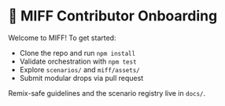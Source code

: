# 🧭 MIFF Contributor Onboarding

Welcome to MIFF! To get started:
- Clone the repo and run `npm install`
- Validate orchestration with `npm test`
- Explore `scenarios/` and `miff/assets/`
- Submit modular drops via pull request

Remix-safe guidelines and the scenario registry live in `docs/`.
